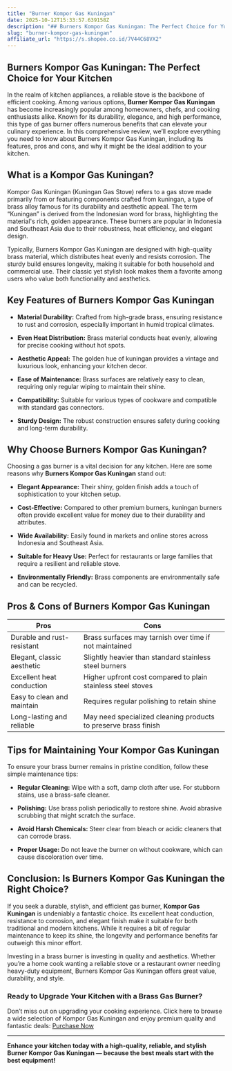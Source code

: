 ```yaml
---
title: "Burner Kompor Gas Kuningan"
date: 2025-10-12T15:33:57.639158Z
description: "## Burners Kompor Gas Kuningan: The Perfect Choice for Your Kitchen..."
slug: "burner-kompor-gas-kuningan"
affiliate_url: "https://s.shopee.co.id/7V44C68VX2"
---
```

## Burners Kompor Gas Kuningan: The Perfect Choice for Your Kitchen

In the realm of kitchen appliances, a reliable stove is the backbone of efficient cooking. Among various options, **Burner Kompor Gas Kuningan** has become increasingly popular among homeowners, chefs, and cooking enthusiasts alike. Known for its durability, elegance, and high performance, this type of gas burner offers numerous benefits that can elevate your culinary experience. In this comprehensive review, we’ll explore everything you need to know about Burners Kompor Gas Kuningan, including its features, pros and cons, and why it might be the ideal addition to your kitchen.

## What is a Kompor Gas Kuningan?

Kompor Gas Kuningan (Kuningan Gas Stove) refers to a gas stove made primarily from or featuring components crafted from kuningan, a type of brass alloy famous for its durability and aesthetic appeal. The term “Kuningan” is derived from the Indonesian word for brass, highlighting the material's rich, golden appearance. These burners are popular in Indonesia and Southeast Asia due to their robustness, heat efficiency, and elegant design.

Typically, Burners Kompor Gas Kuningan are designed with high-quality brass material, which distributes heat evenly and resists corrosion. The sturdy build ensures longevity, making it suitable for both household and commercial use. Their classic yet stylish look makes them a favorite among users who value both functionality and aesthetics.

## Key Features of Burners Kompor Gas Kuningan

- **Material Durability:** Crafted from high-grade brass, ensuring resistance to rust and corrosion, especially important in humid tropical climates.
  
- **Even Heat Distribution:** Brass material conducts heat evenly, allowing for precise cooking without hot spots.

- **Aesthetic Appeal:** The golden hue of kuningan provides a vintage and luxurious look, enhancing your kitchen decor.

- **Ease of Maintenance:** Brass surfaces are relatively easy to clean, requiring only regular wiping to maintain their shine.

- **Compatibility:** Suitable for various types of cookware and compatible with standard gas connectors.

- **Sturdy Design:** The robust construction ensures safety during cooking and long-term durability.

## Why Choose Burners Kompor Gas Kuningan?

Choosing a gas burner is a vital decision for any kitchen. Here are some reasons why **Burners Kompor Gas Kuningan** stand out:

- **Elegant Appearance:** Their shiny, golden finish adds a touch of sophistication to your kitchen setup.

- **Cost-Effective:** Compared to other premium burners, kuningan burners often provide excellent value for money due to their durability and attributes.

- **Wide Availability:** Easily found in markets and online stores across Indonesia and Southeast Asia.

- **Suitable for Heavy Use:** Perfect for restaurants or large families that require a resilient and reliable stove.

- **Environmentally Friendly:** Brass components are environmentally safe and can be recycled.

## Pros & Cons of Burners Kompor Gas Kuningan

| Pros                                    | Cons                                           |
|-----------------------------------------|------------------------------------------------|
| Durable and rust-resistant            | Brass surfaces may tarnish over time if not maintained |
| Elegant, classic aesthetic            | Slightly heavier than standard stainless steel burners |
| Excellent heat conduction             | Higher upfront cost compared to plain stainless steel stoves |
| Easy to clean and maintain            | Requires regular polishing to retain shine |
| Long-lasting and reliable             | May need specialized cleaning products to preserve brass finish |

## Tips for Maintaining Your Kompor Gas Kuningan

To ensure your brass burner remains in pristine condition, follow these simple maintenance tips:

- **Regular Cleaning:** Wipe with a soft, damp cloth after use. For stubborn stains, use a brass-safe cleaner.

- **Polishing:** Use brass polish periodically to restore shine. Avoid abrasive scrubbing that might scratch the surface.

- **Avoid Harsh Chemicals:** Steer clear from bleach or acidic cleaners that can corrode brass.

- **Proper Usage:** Do not leave the burner on without cookware, which can cause discoloration over time.

## Conclusion: Is Burners Kompor Gas Kuningan the Right Choice?

If you seek a durable, stylish, and efficient gas burner, **Kompor Gas Kuningan** is undeniably a fantastic choice. Its excellent heat conduction, resistance to corrosion, and elegant finish make it suitable for both traditional and modern kitchens. While it requires a bit of regular maintenance to keep its shine, the longevity and performance benefits far outweigh this minor effort.

Investing in a brass burner is investing in quality and aesthetics. Whether you’re a home cook wanting a reliable stove or a restaurant owner needing heavy-duty equipment, Burners Kompor Gas Kuningan offers great value, durability, and style.

### Ready to Upgrade Your Kitchen with a Brass Gas Burner?

Don’t miss out on upgrading your cooking experience. Click here to browse a wide selection of Kompor Gas Kuningan and enjoy premium quality and fantastic deals: [Purchase Now](https://s.shopee.co.id/7V44C68VX2)

---

**Enhance your kitchen today with a high-quality, reliable, and stylish Burner Kompor Gas Kuningan — because the best meals start with the best equipment!**